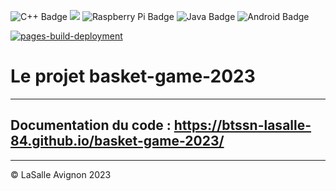 ![C++ Badge](https://img.shields.io/badge/C%2B%2B-00599C?logo=cplusplus&logoColor=fff&style=plastic) ![](https://badgen.net/badge/Qt/5.12.8/green) ![Raspberry Pi Badge](https://img.shields.io/badge/Raspberry%20Pi-A22846?logo=raspberrypi&logoColor=fff&style=plastic) ![Java Badge](https://img.shields.io/badge/Java-ED8B00?style=for-the-badge&logo=java&logoColor=white&style=plastic) ![Android Badge](https://img.shields.io/badge/Android-3DDC84?logo=android&logoColor=fff&style=plastic)

[![pages-build-deployment](https://github.com/btssn-lasalle-84/basket-game-2023/actions/workflows/pages/pages-build-deployment/badge.svg?branch=develop)](https://github.com/btssn-lasalle-84/basket-game-2023/actions/workflows/pages/pages-build-deployment)

# Le projet basket-game-2023

---
Documentation du code : https://btssn-lasalle-84.github.io/basket-game-2023/
---

---
©️ LaSalle Avignon 2023
